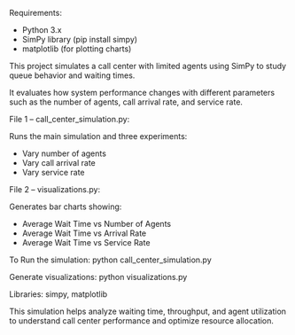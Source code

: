 Requirements:

* Python 3.x
* SimPy library (pip install simpy)
* matplotlib (for plotting charts)

This project simulates a call center with limited agents using SimPy to study queue behavior and waiting times.

It evaluates how system performance changes with different parameters such as the number of agents, call arrival rate, and service rate.

File 1 – call\_center\_simulation.py:

Runs the main simulation and three experiments:

* Vary number of agents
* Vary call arrival rate
* Vary service rate


File 2 – visualizations.py:

Generates bar charts showing:

* Average Wait Time vs Number of Agents
* Average Wait Time vs Arrival Rate
* Average Wait Time vs Service Rate


To Run the simulation:
    python call\_center\_simulation.py


Generate visualizations:
    python visualizations.py


Libraries: simpy, matplotlib


This simulation helps analyze waiting time, throughput, and agent utilization to understand call center performance and optimize resource allocation.





